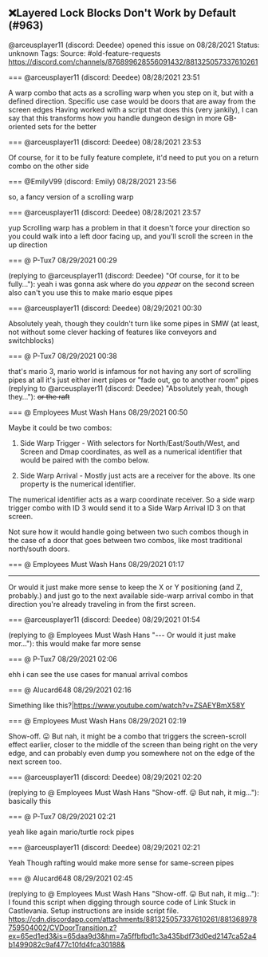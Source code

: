 ## ❌Layered Lock Blocks Don't Work by Default (#963)
@arceusplayer11 (discord: Deedee) opened this issue on 08/28/2021
Status: unknown
Tags: 
Source: #old-feature-requests https://discord.com/channels/876899628556091432/881325057337610261


=== @arceusplayer11 (discord: Deedee) 08/28/2021 23:51

A warp combo that acts as a scrolling warp when you step on it, but with a defined direction. Specific use case would be doors that are away from the screen edges
Having worked with a script that does this (very jankily), I can say that this transforms how you handle dungeon design in more GB-oriented sets for the better

=== @arceusplayer11 (discord: Deedee) 08/28/2021 23:53

Of course, for it to be fully feature complete, it'd need to put you on a return combo on the other side

=== @EmilyV99 (discord: Emily) 08/28/2021 23:56

so, a fancy version of a scrolling warp

=== @arceusplayer11 (discord: Deedee) 08/28/2021 23:57

yup
Scrolling warp has a problem in that it doesn't force your direction
so you could walk into a left door facing up, and you'll scroll the screen in the up direction

=== @ P-Tux7 08/29/2021 00:29

(replying to @arceusplayer11 (discord: Deedee) "Of course, for it to be fully…"): yeah i was gonna ask where do you *appear* on the second screen
also can't you use this to make mario esque pipes

=== @arceusplayer11 (discord: Deedee) 08/29/2021 00:30

Absolutely yeah, though they couldn't turn like some pipes in SMW (at least, not without some clever hacking of features like conveyors and switchblocks)

=== @ P-Tux7 08/29/2021 00:38

that's mario 3, mario world is infamous for not having any sort of scrolling pipes at all
it's just either inert pipes or "fade out, go to another room" pipes
(replying to @arceusplayer11 (discord: Deedee) "Absolutely yeah, though they…"): ~~or the raft~~

=== @ Employees Must Wash Hans 08/29/2021 00:50

Maybe it could be two combos:

1)  Side Warp Trigger - With selectors for North/East/South/West, and Screen and Dmap coordinates, as well as a numerical identifier that would be paired with the combo below.

2)  Side Warp Arrival - Mostly just acts are a receiver for the above.  Its one property is the numerical identifier.

The numerical identifier acts as a warp coordinate receiver.  So a side warp trigger combo with ID 3 would send it to a Side Warp Arrival ID 3 on that screen.

Not sure how it would handle going between two such combos though in the case of a door that goes between two combos, like most traditional north/south doors.

=== @ Employees Must Wash Hans 08/29/2021 01:17

---
Or would it just make more sense to keep the X or Y positioning (and Z, probably.) and just go to the next available side-warp arrival combo in that direction you're already traveling in from the first screen.

=== @arceusplayer11 (discord: Deedee) 08/29/2021 01:54

(replying to @ Employees Must Wash Hans "---
Or would it just make mor…"): this would make far more sense

=== @ P-Tux7 08/29/2021 02:06

ehh
i can see the use cases for manual arrival combos

=== @ Alucard648 08/29/2021 02:16

Simething like this?|https://www.youtube.com/watch?v=ZSAEYBmX58Y

=== @ Employees Must Wash Hans 08/29/2021 02:19

Show-off. 😛   But nah, it might be a combo that triggers the screen-scroll effect earlier, closer to the middle of the screen than being right on the very edge, and can probably even dump you somewhere not on the edge of the next screen too.

=== @arceusplayer11 (discord: Deedee) 08/29/2021 02:20

(replying to @ Employees Must Wash Hans "Show-off. 😛   But nah, it mig…"): basically this

=== @ P-Tux7 08/29/2021 02:21

yeah like again
mario/turtle rock pipes

=== @arceusplayer11 (discord: Deedee) 08/29/2021 02:21

Yeah
Though rafting would make more sense for same-screen pipes

=== @ Alucard648 08/29/2021 02:45

(replying to @ Employees Must Wash Hans "Show-off. 😛   But nah, it mig…"): I found this script when digging through source code of Link Stuck in Castlevania. Setup instructions are inside script file.
https://cdn.discordapp.com/attachments/881325057337610261/881368978759504002/CVDoorTransition.z?ex=65ed1ed3&is=65daa9d3&hm=7a5ffbfbd1c3a435bdf73d0ed2147ca52a4b1499082c9af477c10fd4fca30188&
